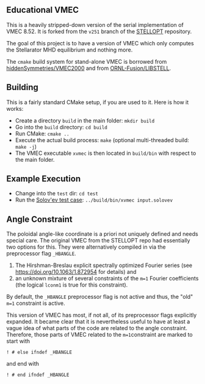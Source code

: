 ## Educational VMEC

This is a heavily stripped-down version of the serial implementation of VMEC 8.52.
It is forked from the `v251` branch of the [STELLOPT](https://github.com/PrincetonUniversity/STELLOPT) repository.

The goal of this project is to have a version of VMEC
which only computes the Stellarator MHD equilibrium and nothing more.

The `cmake` build system for stand-alone VMEC is borrowed
from [hiddenSymmetries/VMEC2000](https://github.com/hiddenSymmetries/VMEC2000)
and from [ORNL-Fusion/LIBSTELL](https://github.com/ORNL-Fusion/LIBSTELL).

## Building
This is a fairly standard CMake setup, if you are used to it.
Here is how it works:
 * Create a directory `build` in the main folder: `mkdir build`
 * Go into the `build` directory: `cd build`
 * Run CMake: `cmake ..`
 * Execute the actual build process: `make` (optional multi-threaded build: `make -j`)
 * The VMEC executable `xvmec` is then located in `build/bin` with respect to the main folder.
 
## Example Execution
 * Change into the `test` dir: `cd test`
 * Run the [Solov'ev test case](https://princetonuniversity.github.io/FOCUS/notes/Coil_design_codes_benchmark.html#Equiblirium--): `../build/bin/xvmec input.solovev`

## Angle Constraint
The poloidal angle-like coordinate is a priori not uniquely defined and needs special care.
The original VMEC from the STELLOPT repo had essentially two options for this.
They were alternatively compiled in via the preprocessor flag `_HBANGLE`.

1. The Hirshman-Breslau explicit spectrally optimized Fourier series (see https://doi.org/10.1063/1.872954 for details) and
2. an unknown mixture of several constraints of the `m=1` Fourier coefficients (the logical `lconm1` is true for this constraint).

By default, the `_HBANGLE` preprocessor flag is not active and thus, the "old" `m=1` constraint is active.

This version of VMEC has most, if not all, of its preprocessor flags explicitly expanded.
It became clear that it is nevertheless useful to have at least a vague idea of what parts of the code are related to the angle constraint.
Therefore, those parts of VMEC related to the `m=1`constraint are marked to start with 

```Fortran
! # else ifndef _HBANGLE
```

and end with


```Fortran
! # end ifndef _HBANGLE
```
